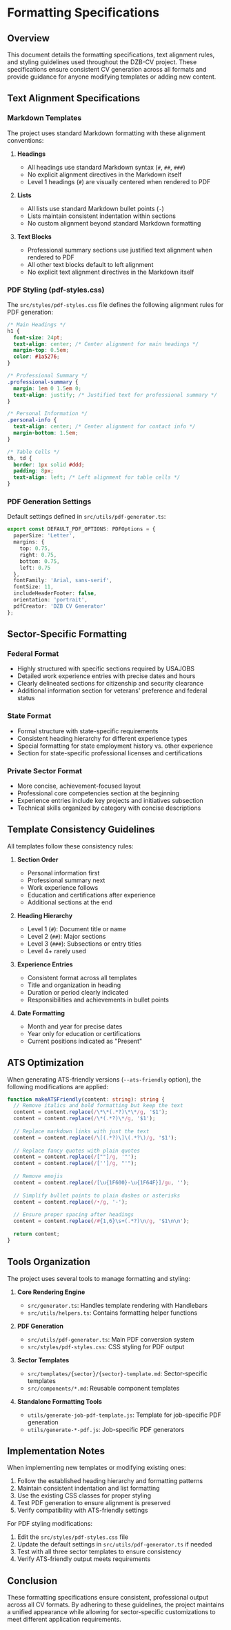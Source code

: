 # Formatting Specifications

## Overview

This document details the formatting specifications, text alignment rules, and styling guidelines used throughout the DZB-CV project. These specifications ensure consistent CV generation across all formats and provide guidance for anyone modifying templates or adding new content.

## Text Alignment Specifications

### Markdown Templates

The project uses standard Markdown formatting with these alignment conventions:

1. **Headings**
   - All headings use standard Markdown syntax (`#`, `##`, `###`)
   - No explicit alignment directives in the Markdown itself
   - Level 1 headings (`#`) are visually centered when rendered to PDF

2. **Lists**
   - All lists use standard Markdown bullet points (`-`) 
   - Lists maintain consistent indentation within sections
   - No custom alignment beyond standard Markdown formatting

3. **Text Blocks**
   - Professional summary sections use justified text alignment when rendered to PDF
   - All other text blocks default to left alignment
   - No explicit text alignment directives in the Markdown itself

### PDF Styling (pdf-styles.css)

The `src/styles/pdf-styles.css` file defines the following alignment rules for PDF generation:

```css
/* Main Headings */
h1 {
  font-size: 24pt;
  text-align: center; /* Center alignment for main headings */
  margin-top: 0.5em;
  color: #1a5276;
}

/* Professional Summary */
.professional-summary {
  margin: 1em 0 1.5em 0;
  text-align: justify; /* Justified text for professional summary */
}

/* Personal Information */
.personal-info {
  text-align: center; /* Center alignment for contact info */
  margin-bottom: 1.5em;
}

/* Table Cells */
th, td {
  border: 1px solid #ddd;
  padding: 8px;
  text-align: left; /* Left alignment for table cells */
}
```

### PDF Generation Settings

Default settings defined in `src/utils/pdf-generator.ts`:

```typescript
export const DEFAULT_PDF_OPTIONS: PDFOptions = {
  paperSize: 'Letter',
  margins: {
    top: 0.75,
    right: 0.75,
    bottom: 0.75,
    left: 0.75
  },
  fontFamily: 'Arial, sans-serif',
  fontSize: 11,
  includeHeaderFooter: false,
  orientation: 'portrait',
  pdfCreator: 'DZB CV Generator'
};
```

## Sector-Specific Formatting

### Federal Format
- Highly structured with specific sections required by USAJOBS
- Detailed work experience entries with precise dates and hours
- Clearly delineated sections for citizenship and security clearance
- Additional information section for veterans' preference and federal status

### State Format
- Formal structure with state-specific requirements
- Consistent heading hierarchy for different experience types
- Special formatting for state employment history vs. other experience
- Section for state-specific professional licenses and certifications

### Private Sector Format
- More concise, achievement-focused layout
- Professional core competencies section at the beginning
- Experience entries include key projects and initiatives subsection
- Technical skills organized by category with concise descriptions

## Template Consistency Guidelines

All templates follow these consistency rules:

1. **Section Order**
   - Personal information first
   - Professional summary next
   - Work experience follows
   - Education and certifications after experience
   - Additional sections at the end

2. **Heading Hierarchy**
   - Level 1 (`#`): Document title or name
   - Level 2 (`##`): Major sections
   - Level 3 (`###`): Subsections or entry titles
   - Level 4+ rarely used

3. **Experience Entries**
   - Consistent format across all templates
   - Title and organization in heading
   - Duration or period clearly indicated
   - Responsibilities and achievements in bullet points

4. **Date Formatting**
   - Month and year for precise dates
   - Year only for education or certifications
   - Current positions indicated as "Present"

## ATS Optimization

When generating ATS-friendly versions (`--ats-friendly` option), the following modifications are applied:

```typescript
function makeATSFriendly(content: string): string {
  // Remove italics and bold formatting but keep the text
  content = content.replace(/\*\*(.*?)\*\*/g, '$1');
  content = content.replace(/\*(.*?)\*/g, '$1');
  
  // Replace markdown links with just the text
  content = content.replace(/\[(.*?)\]\(.*?\)/g, '$1');
  
  // Replace fancy quotes with plain quotes
  content = content.replace(/[""]/g, '"');
  content = content.replace(/['']/g, "'");
  
  // Remove emojis
  content = content.replace(/[\u{1F600}-\u{1F64F}]/gu, '');
  
  // Simplify bullet points to plain dashes or asterisks
  content = content.replace(/•/g, '-');
  
  // Ensure proper spacing after headings
  content = content.replace(/#{1,6}\s+(.*?)\n/g, '$1\n\n');
  
  return content;
}
```

## Tools Organization

The project uses several tools to manage formatting and styling:

1. **Core Rendering Engine**
   - `src/generator.ts`: Handles template rendering with Handlebars
   - `src/utils/helpers.ts`: Contains formatting helper functions

2. **PDF Generation**
   - `src/utils/pdf-generator.ts`: Main PDF conversion system
   - `src/styles/pdf-styles.css`: CSS styling for PDF output

3. **Sector Templates**
   - `src/templates/{sector}/{sector}-template.md`: Sector-specific templates
   - `src/components/*.md`: Reusable component templates

4. **Standalone Formatting Tools**
   - `utils/generate-job-pdf-template.js`: Template for job-specific PDF generation
   - `utils/generate-*-pdf.js`: Job-specific PDF generators

## Implementation Notes

When implementing new templates or modifying existing ones:

1. Follow the established heading hierarchy and formatting patterns
2. Maintain consistent indentation and list formatting
3. Use the existing CSS classes for proper styling
4. Test PDF generation to ensure alignment is preserved
5. Verify compatibility with ATS-friendly settings

For PDF styling modifications:

1. Edit the `src/styles/pdf-styles.css` file
2. Update the default settings in `src/utils/pdf-generator.ts` if needed
3. Test with all three sector templates to ensure consistency
4. Verify ATS-friendly output meets requirements

## Conclusion

These formatting specifications ensure consistent, professional output across all CV formats. By adhering to these guidelines, the project maintains a unified appearance while allowing for sector-specific customizations to meet different application requirements.